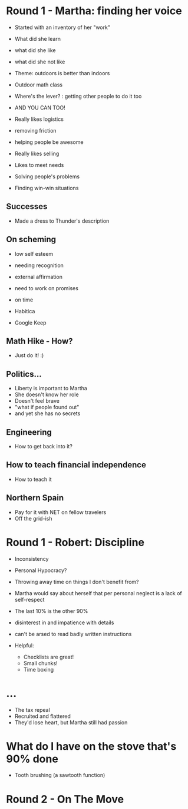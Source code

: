 # Round 1 - Martha: finding her voice

- Started with an inventory of her "work"
 - What did she learn
 - what did she like
 - what did she not like

- Theme: outdoors is better than indoors
 - Outdoor math class
 - Where's the lever? : getting other people to do it too
 - AND YOU CAN TOO!

- Really likes logistics
 - removing friction
 - helping people be awesome

- Really likes selling
 - Likes to meet needs
 - Solving people's problems
 - Finding win-win situations

## Successes

- Made a dress to Thunder's description

## On scheming

- low self esteem
- needing recognition
- external affirmation

- need to work on promises
 - on time
  - Habitica
  - Google Keep

## Math Hike - How?

- Just do it! :)

## Politics...

- Liberty is important to Martha
- She doesn't know her role
- Doesn't feel brave
 - "what if people found out"
 - and yet she has no secrets

## Engineering

- How to get back into it?

## How to teach financial independence

- How to teach it

## Northern Spain 

- Pay for it with NET on fellow travelers
- Off the grid-ish

# Round 1 - Robert: Discipline

- Inconsistency
- Personal Hypocracy?
- Throwing away time on things I don't benefit from?

- Martha would say about herself that per personal neglect is a lack of
  self-respect

- The last 10% is the other 90%
 - disinterest in and impatience with details
 - can't be arsed to read badly written instructions

- Helpful:
  - Checklists are great!
  - Small chunks!
  - Time boxing

# ...

- The tax repeal
 - Recruited and flattered
 - They'd lose heart, but Martha still had passion

# What do I have on the stove that's 90% done

- Tooth brushing (a sawtooth function)

# Round 2 - On The Move
